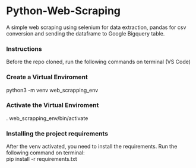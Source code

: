 # Python-Web-Scraping
A simple web scraping using selenium for data extraction, pandas for csv conversion and sending the dataframe to Google Bigquery table.

### Instructions
Before the repo cloned, run the following commands on terminal (VS Code)

### Create a Virtual Enviroment
python3 -m venv web_scrapping_env

### Activate the Virtual Enviroment
. web_scrapping_env/bin/activate


### Installing the project requirements
After the venv activated, you need to install the requirements. Run the following command on terminal:\
pip install -r requirements.txt
